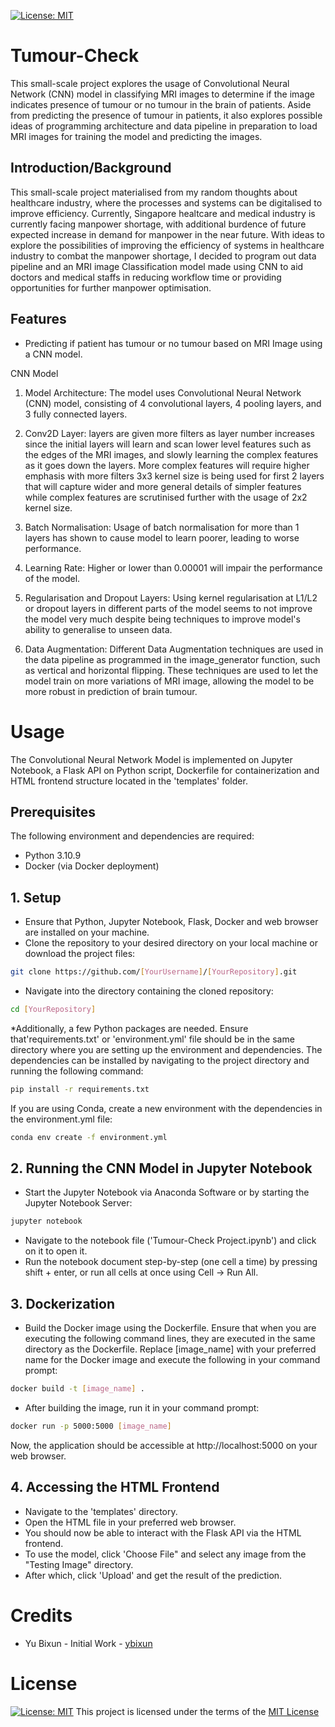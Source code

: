 [![License: MIT](https://img.shields.io/badge/License-MIT-yellow.svg)](https://opensource.org/licenses/MIT)

# Tumour-Check

This small-scale project explores the usage of Convolutional Neural Network (CNN) model in classifying MRI images to determine if the image indicates presence of tumour or no tumour in the brain of patients. Aside from predicting the presence of tumour in patients, it also explores possible ideas of programming architecture and data pipeline in preparation to load MRI images for training the model and predicting the images.

## Introduction/Background

This small-scale project materialised from my random thoughts about healthcare industry, where the processes and systems can be digitalised to improve efficiency. Currently, Singapore healtcare and medical industry is currently facing manpower shortage, with additional burdence of future expected increase in demand for manpower in the near future. With ideas to explore the possibilities of improving the efficiency of systems in healthcare industry to combat the manpower shortage, I decided to program out data pipeline and an MRI image Classification model made using CNN to aid doctors and medical staffs in reducing workflow time or providing opportunities for further manpower optimisation.

## Features

- Predicting if patient has tumour or no tumour based on MRI Image using a CNN model.

CNN Model

1. Model Architecture: The model uses Convolutional Neural Network (CNN) model, consisting of 4 convolutional layers, 4 pooling layers, and 3 fully connected layers.

2. Conv2D Layer: layers are given more filters as layer number increases since the initial layers will learn and scan lower level features such as the edges of the MRI images, and slowly learning the complex features as it goes down the layers. More complex features will require higher emphasis with more filters
3x3 kernel size is being used for first 2 layers that will capture wider and more general details of simpler features while complex features are scrutinised further with the usage of 2x2 kernel size.

3. Batch Normalisation: Usage of batch normalisation for more than 1 layers has shown to cause model to learn poorer, leading to worse performance.

4. Learning Rate: Higher or lower than 0.00001 will impair the performance of the model.

5. Regularisation and Dropout Layers: Using kernel regularisation at L1/L2 or dropout layers in different parts of the model seems to not improve the model very much despite being techniques to improve model's ability to generalise to unseen data.

6. Data Augmentation: Different Data Augmentation techniques are used in the data pipeline as programmed in the image_generator function, such as vertical and horizontal flipping. These techniques are used to let the model train on more variations of MRI image, allowing the model to be more robust in prediction of brain tumour.

# Usage

The Convolutional Neural Network Model is implemented on Jupyter Notebook, a Flask API on Python script, Dockerfile for containerization and HTML frontend structure located in the 'templates' folder.

## Prerequisites

The following environment and dependencies are required:

- Python 3.10.9
- Docker (via Docker deployment)


## 1. Setup

* Ensure that Python, Jupyter Notebook, Flask, Docker and web browser are installed on your machine.
* Clone the repository to your desired directory on your local machine or download the project files:

```bash
git clone https://github.com/[YourUsername]/[YourRepository].git
```

* Navigate into the directory containing the cloned repository:

```bash
cd [YourRepository]
```

*Additionally, a few Python packages are needed. Ensure that'requirements.txt' or 'environment.yml' file should be in the same directory where you are setting up the environment and dependencies. The dependencies can be installed by navigating to the project directory and running the following command:

```bash
pip install -r requirements.txt
```

If you are using Conda, create a new environment with the dependencies in the environment.yml file:

```bash
conda env create -f environment.yml
```

## 2. Running the CNN Model in Jupyter Notebook

* Start the Jupyter Notebook via Anaconda Software or by starting the Jupyter Notebook Server:

```bash
jupyter notebook
```

* Navigate to the notebook file ('Tumour-Check Project.ipynb') and click on it to open it.
* Run the notebook document step-by-step (one cell a time) by pressing shift + enter, or run all cells at once using Cell -> Run All.

## 3. Dockerization

* Build the Docker image using the Dockerfile. Ensure that when you are executing the following command lines, they are executed in the same directory as the Dockerfile. Replace [image_name] with your preferred name for the Docker image and execute the following in your command prompt:

```bash
docker build -t [image_name] .
```

* After building the image, run it in your command prompt:

```bash
docker run -p 5000:5000 [image_name]
```

Now, the application should be accessible at http://localhost:5000 on your web browser.

## 4. Accessing the HTML Frontend

* Navigate to the 'templates' directory.
* Open the HTML file in your preferred web browser.
* You should now be able to interact with the Flask API via the HTML frontend.
* To use the model, click 'Choose File" and select any image from the "Testing Image" directory.
* After which, click 'Upload' and get the result of the prediction.

# Credits

- Yu Bixun - Initial Work - [ybixun](https://github.com/ybixun)

# License

[![License: MIT](https://img.shields.io/badge/License-MIT-yellow.svg)](https://opensource.org/licenses/MIT)
This project is licensed under the terms of the [MIT License](LICENSE)